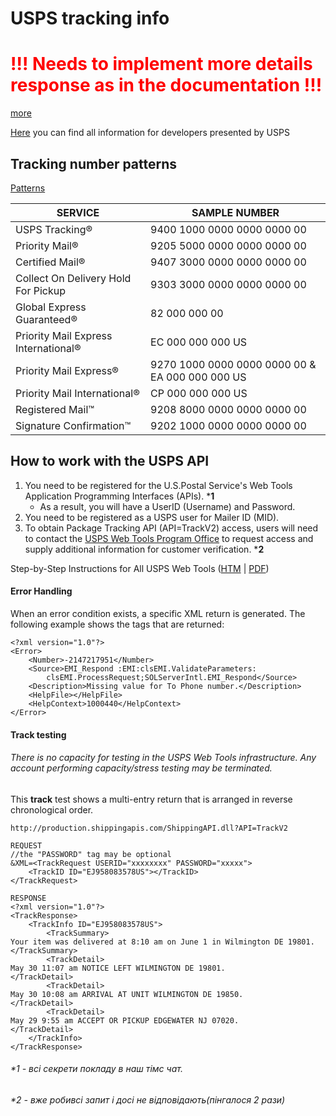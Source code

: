 # USPS tracking info
# <span style="color:red">!!! Needs to implement more details response as in the documentation !!!</span>
[more](https://www.usps.com/business/web-tools-apis/track-and-confirm-api.pdf)

[Here](https://www.usps.com/business/web-tools-apis/) you can find all information for developers presented by USPS

## Tracking number patterns
[Patterns](https://tools.usps.com/go/TrackConfirmAction_input)

| SERVICE                              | SAMPLE NUMBER                  |
|--------------------------------------|--------------------------------|
| USPS Tracking®                       | 9400 1000 0000 0000 0000 00    |
| Priority Mail®                       | 9205 5000 0000 0000 0000 00    |
| Certified Mail®                      | 9407 3000 0000 0000 0000 00    |
| Collect On Delivery Hold For Pickup  | 9303 3000 0000 0000 0000 00    |
| Global Express Guaranteed®           | 82 000 000 00                  |
| Priority Mail Express International® | EC 000 000 000 US              |
| Priority Mail Express®               | 9270 1000 0000 0000 0000 00 & EA 000 000 000 US|
| Priority Mail International®         | CP 000 000 000 US              |
| Registered Mail™                     | 9208 8000 0000 0000 0000 00    |
| Signature Confirmation™              | 9202 1000 0000 0000 0000 00    |


## How to work with the USPS API 
1. You need to be registered for the U.S.Postal Service's Web Tools Application Programming Interfaces (APIs). ***1**
   - As a result, you will have a UserID (Username) and Password.
2. You need to be registered as a USPS user for Mailer ID (MID).
3. To obtain Package Tracking API (API=TrackV2) access, users will need to contact the [USPS Web Tools Program Office](https://usps.force.com/emailus/s/web-tools-inquiry) to request access and supply additional information for customer verification. ***2**

Step-by-Step Instructions for All USPS Web Tools ([HTM](https://www.usps.com/business/web-tools-apis/general-api-developer-guide.htm) | [PDF](https://www.usps.com/business/web-tools-apis/general-api-developer-guide.pdf))

#### Error Handling

When an error condition exists, a specific XML return is generated. The following example shows the tags that are returned:

```
<?xml version="1.0"?> 
<Error>
    <Number>-2147217951</Number>
    <Source>EMI_Respond :EMI:clsEMI.ValidateParameters: 
        clsEMI.ProcessRequest;SOLServerIntl.EMI_Respond</Source>
    <Description>Missing value for To Phone number.</Description>
    <HelpFile></HelpFile>
    <HelpContext>1000440</HelpContext>
</Error>
```
#### Track testing
###### There is no capacity for testing in the USPS Web Tools infrastructure. Any account performing capacity/stress testing may be terminated.

This **track** test shows a multi-entry return that is arranged in reverse chronological order.
````
http://production.shippingapis.com/ShippingAPI.dll?API=TrackV2

REQUEST
//the "PASSWORD" tag may be optional
&XML=<TrackRequest USERID="xxxxxxxx" PASSWORD="xxxxx"> 
    <TrackID ID="EJ958083578US"></TrackID>
</TrackRequest>

RESPONSE
<?xml version="1.0"?>
<TrackResponse>
    <TrackInfo ID="EJ958083578US">
        <TrackSummary>
Your item was delivered at 8:10 am on June 1 in Wilmington DE 19801.
</TrackSummary>
        <TrackDetail>
May 30 11:07 am NOTICE LEFT WILMINGTON DE 19801.
</TrackDetail>
        <TrackDetail>
May 30 10:08 am ARRIVAL AT UNIT WILMINGTON DE 19850.
</TrackDetail>
        <TrackDetail>
May 29 9:55 am ACCEPT OR PICKUP EDGEWATER NJ 07020.
</TrackDetail>
    </TrackInfo>
</TrackResponse>
````

###### *1 - всі секрети покладу в наш тімс чат.

###### *2 - вже робивсі запит і досі не відповідають(пінгалося 2 рази)